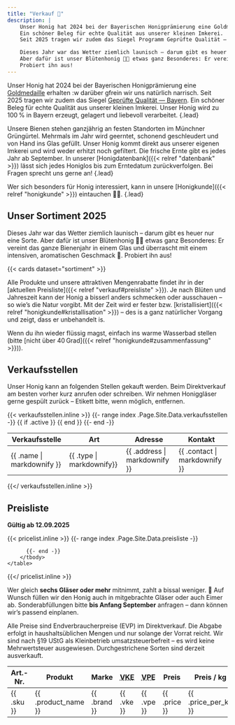 ```yaml
---
title: "Verkauf 🍯"
description: |
    Unser Honig hat 2024 bei der Bayerischen Honigprämierung eine Goldmedaille erhalten – darüber gfrein wir uns natürlich narrisch.
    Ein schöner Beleg für echte Qualität aus unserer kleinen Imkerei.
    Seit 2025 tragen wir zudem das Siegel Programm Geprüfte Qualität – Bayern.

    Dieses Jahr war das Wetter ziemlich launisch – darum gibt es heuer nur eine Sorte.
    Aber dafür ist unser Blütenhonig 🍯🌸 etwas ganz Besonderes: Er vereint das ganze Bienenjahr in einem Glas und überrascht mit einem intensiven, aromatischen Geschmack 🤤.
    Probiert ihn aus!
---
```


Unser Honig hat 2024 bei der Bayerischen Honigprämierung eine [Goldmedaille](/auszeichnungen/2024-11-03-honigpraemierung.pdf) erhalten :w
 darüber gfrein wir uns natürlich narrisch.
Seit 2025 tragen wir zudem das Siegel [Geprüfte Qualität — Bayern](/zertifikate/20250523-gq-zertifikat.pdf).
Ein schöner Beleg für echte Qualität aus unserer kleinen Imkerei.
Unser Honig wird zu 100 % in Bayern erzeugt, gelagert und liebevoll verarbeitet.
{.lead}

Unsere Bienen stehen ganzjährig an festen Standorten im Münchner Grüngürtel.
Mehrmals im Jahr wird geerntet, schonend geschleudert und von Hand ins Glas gefüllt.
Unser Honig kommt direkt aus unserer eigenen Imkerei und wird weder erhitzt noch gefiltert.
Die frische Ernte gibt es jedes Jahr ab September.
In unserer [Honigdatenbank]({{< relref "datenbank" >}}) lässt sich jedes Honiglos bis zum Erntedatum zurückverfolgen.
Bei Fragen sprecht uns gerne an!
{.lead}

Wer sich besonders für Honig interessiert, kann in unsere [Honigkunde]({{< relref "honigkunde" >}}) eintauchen 🧑‍🎓.
{.lead}

## Unser Sortiment 2025

Dieses Jahr war das Wetter ziemlich launisch – darum gibt es heuer nur eine Sorte.
Aber dafür ist unser Blütenhonig 🍯🌸 etwas ganz Besonderes: Er vereint das ganze Bienenjahr in einem Glas und überrascht mit einem intensiven, aromatischen Geschmack 🤤.
Probiert ihn aus!

{{< cards dataset="sortiment" >}}

Alle Produkte und unsere attraktiven Mengenrabatte findet ihr in der [aktuellen Preisliste]({{< relref "verkauf#preisliste" >}}).
Je nach Blüten und Jahreszeit kann der Honig a bisserl anders schmecken oder ausschauen – so wie’s die Natur vorgibt.
Mit der Zeit wird er fester bzw. [kristallisiert]({{< relref "honigkunde#kristallisation" >}}) – des is a ganz natürlicher Vorgang und zeigt, dass er unbehandelt is.

Wenn du ihn wieder flüssig magst, einfach ins warme Wasserbad stellen (bitte [nicht über 40 Grad]({{< relref "honigkunde#zusammenfassung" >}})).

## Verkaufsstellen

Unser Honig kann an folgenden Stellen gekauft werden.
Beim Direktverkauf am besten vorher kurz anrufen oder schreiben.
Wir nehmen Honiggläser gerne gespült zurück – Etikett bitte, wenn möglich, entfernen.

{{< verkaufsstellen.inline >}}
    <table class="table table-striped table-bordered">
        <thead>
            <tr>
              <th>Verkaufsstelle</th>
              <th>Art</th>
              <th>Adresse</th>
              <th>Kontakt</th>
            </tr>
        </thead>
        <tbody>
          {{- range index .Page.Site.Data.verkaufsstellen -}}
            {{ if .active }}
            <tr>
                <td>{{ .name | markdownify }}</td>
                <td>{{ .type | markdownify}}</td>
                <td>{{ .address | markdownify }}</td>
                <td>{{ .contact | markdownify }}</td>
            </tr>
            {{ end }}
          {{- end -}}
        </tbody>
    </table>
{{</ verkaufsstellen.inline >}}

## Preisliste

**Gültig ab 12.09.2025**

{{< pricelist.inline >}}
    <table class="table table-striped table-bordered">
        <thead>
            <tr>
              <th>Art.-Nr.</th>
              <th>Produkt</th>
              <th>Marke</th>
              <th><acronym title="Verkaufseinheit">VKE</acronym></th>
              <th><acronym title="Verpackungseinheit">VPE</acronym></th>
              <th>Preis</th>
              <th>Preis / kg</th>
            </tr>
        </thead>
        <tbody>
          {{- range index .Page.Site.Data.preisliste -}}
            <tr>
                <td>{{ .sku }}</td>
                <td>{{ .product_name }}</td>
                <td>{{ .brand }}</td>
                <td>{{ .vke }}</td>
                <td>{{ .vpe }}</td>
                <td>{{ .price }}</td>
                <td>{{ .price_per_kg }}</td>
            </tr>

          {{- end -}}
        </tbody>
    </table>
{{</ pricelist.inline >}}

Wer gleich **sechs Gläser oder mehr** mitnimmt, zahlt a bissal weniger. 🙂
Auf Wunsch füllen wir den Honig auch in mitgebrachte Gläser oder auch Eimer ab.
Sonderabfüllungen bitte **bis Anfang September** anfragen – dann können wir’s passend einplanen.

Alle Preise sind Endverbraucherpreise (EVP) im Direktverkauf.
Die Abgabe erfolgt in haushaltsüblichen Mengen und nur solange der Vorrat reicht.
Wir sind nach §19 UStG als Kleinbetrieb umsatzsteuerbefreit – es wird keine Mehrwertsteuer ausgewiesen.
Durchgestrichene Sorten sind derzeit ausverkauft.
